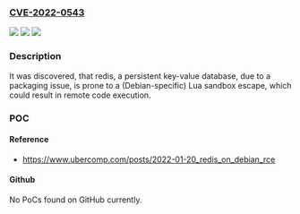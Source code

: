 ### [CVE-2022-0543](https://cve.mitre.org/cgi-bin/cvename.cgi?name=CVE-2022-0543)
![](https://img.shields.io/static/v1?label=Product&message=redis&color=blue)
![](https://img.shields.io/static/v1?label=Version&message=n%2Fa&color=blue)
![](https://img.shields.io/static/v1?label=Vulnerability&message=Lua%20sandbox%20escape&color=brighgreen)

### Description

It was discovered, that redis, a persistent key-value database, due to a packaging issue, is prone to a (Debian-specific) Lua sandbox escape, which could result in remote code execution.

### POC

#### Reference
- https://www.ubercomp.com/posts/2022-01-20_redis_on_debian_rce

#### Github
No PoCs found on GitHub currently.

